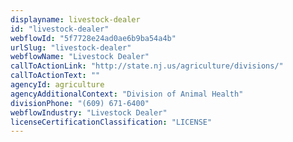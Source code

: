 ```yaml
---
displayname: livestock-dealer
id: "livestock-dealer"
webflowId: "5f7728e24ad0ae6b9ba54a4b"
urlSlug: "livestock-dealer"
webflowName: "Livestock Dealer"
callToActionLink: "http://state.nj.us/agriculture/divisions/"
callToActionText: ""
agencyId: agriculture
agencyAdditionalContext: "Division of Animal Health"
divisionPhone: "(609) 671-6400"
webflowIndustry: "Livestock Dealer"
licenseCertificationClassification: "LICENSE"
---
```


